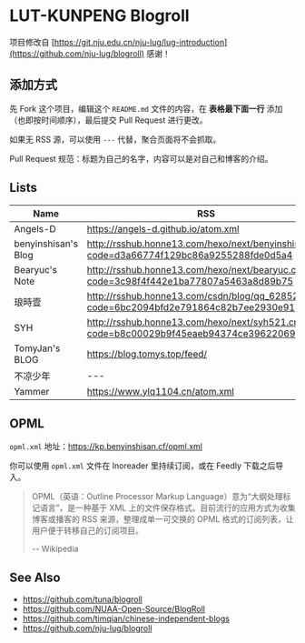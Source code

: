 # LUT-KUNPENG Blogroll

项目修改自 [https://git.nju.edu.cn/nju-lug/lug-introduction](https://github.com/nju-lug/blogroll) 
感谢！


## 添加方式

先 Fork 这个项目，编辑这个 `README.md` 文件的内容，在 **表格最下面一行** 添加（也即按时间顺序），最后提交 Pull Request 进行更改。

如果无 RSS 源，可以使用 `---` 代替，聚合页面将不会抓取。

Pull Request 规范：标题为自己的名字，内容可以是对自己和博客的介绍。


## Lists

| Name | RSS | HTML |
| --   | --  | --   |
| Angels-D | https://angels-d.github.io/atom.xml | https://angels-d.github.io/ |
| benyinshisan's Blog | http://rsshub.honne13.com/hexo/next/benyinshisan.cf?code=d3a66774f129bc86a9255288fde0d5a4 | https://benyinshisan.cf/ |
| Bearyuc's Note | http://rsshub.honne13.com/hexo/next/bearyuc.cn?code=3c98f4f442e1ba77807a5463a8d89b75 | https://bearyuc.cn/ |
| 琅時壹 | http://rsshub.honne13.com/csdn/blog/qq_62852431?code=6bc2094bfd2e791864c82b7ee2930e91 | https://blog.csdn.net/qq_62852431 |
| SYH | http://rsshub.honne13.com/hexo/next/syh521.cn?code=b8c00029b9f45eaeb94374ce39622069 | http://syh521.cn/ |
| TomyJan's BLOG | https://blog.tomys.top/feed/ | https://blog.tomys.top/ |
| 不凉少年 | --- | https://www.cnblogs.com/fpgboy |
| Yammer | https://www.ylq1104.cn/atom.xml | https://www.ylq1104.cn |



## OPML

`opml.xml` 地址：https://kp.benyinshisan.cf/opml.xml

你可以使用 `opml.xml` 文件在 Inoreader 里持续订阅，或在 Feedly 下载之后导入。

> OPML（英语：Outline Processor Markup Language）意为“大纲处理标记语言”，是一种基于 XML 上的文件保存格式。目前流行的应用方式为收集博客或播客的 RSS 来源，整理成单一可交换的 OPML 格式的订阅列表，让用户便于转移自己的订阅项目。
>
> -- Wikipedia


## See Also

- https://github.com/tuna/blogroll
- https://github.com/NUAA-Open-Source/BlogRoll
- https://github.com/timqian/chinese-independent-blogs
- https://github.com/nju-lug/blogroll
